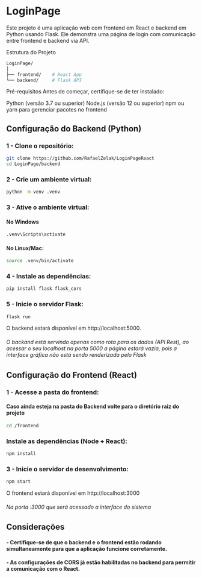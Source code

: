 # LoginPage
Este projeto é uma aplicação web com frontend em React e backend em Python usando Flask. Ele demonstra uma página de login com comunicação entre frontend e backend via API.

Estrutura do Projeto

```` bash
LoginPage/
│
├── frontend/    # React App
└── backend/     # Flask API
````

Pré-requisitos
Antes de começar, certifique-se de ter instalado:

Python (versão 3.7 ou superior)
Node.js (versão 12 ou superior)
npm ou yarn para gerenciar pacotes no frontend

## Configuração do Backend (Python)
### 1 - Clone o repositório:
````bash
git clone https://github.com/RafaelZelak/LoginPageReact
cd LoginPage/backend
````
### 2 - Crie um ambiente virtual:

````bash
python -m venv .venv
````

### 3 - Ative o ambiente virtual:

#### No Windows
````bash
.venv\Scripts\activate
````
#### No Linux/Mac:
````bash
source .venv/bin/activate
````
### 4 - Instale as dependências:
````python
pip install flask flask_cors
````

### 5 - Inicie o servidor Flask:
```` python
flask run
````

O backend estará disponível em http://localhost:5000.
###### O backand está servindo apenas como rota para os dados (API Rest), ao acessar o seu localhost na porta 5000 a página estará vazia, pois a interface gráfica não está sendo renderizada pelo Flask

## Configuração do Frontend (React)

### 1 - Acesse a pasta do frontend:
#### Caso ainda esteja na pasta do Backend volte para o diretório raiz do projeto
````bash
cd /frontend
````
### Instale as dependências (Node + React):
````bash
npm install
````
### 3 - Inicie o servidor de desenvolvimento:
````bash
npm start
````
O frontend estará disponível em http://localhost:3000
###### Na porta :3000 que será acessado a interface do sistema

## Considerações
#### - Certifique-se de que o backend e o frontend estão rodando simultaneamente para que a aplicação funcione corretamente.
#### - As configurações de CORS já estão habilitadas no backend para permitir a comunicação com o React.


